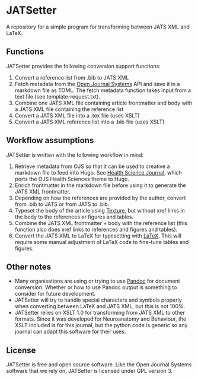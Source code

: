 # JATSetter

A repository for a simple program for transforming between JATS XML and LaTeX.

## Functions

JATSetter provides the following conversion support functions:

1. Convert a reference list from .bib to JATS XML
2. Fetch metadata from the [Open Journal Systems](https://pkp.sfu.ca/ojs/) API and save it in a markdown file as TOML. The fetch metadata function takes input from a text file (see template-request.txt).
3. Combine one JATS XML file containing article frontmatter and body with a JATS XML file containing the reference list
4. Convert a JATS XML file into a .tex file (uses XSLT)
5. Convert a JATS XML reference list into a .bib file (uses XSLT)

## Workflow assumptions

JATSetter is written with the following workflow in mind:

1. Retrieve metadata from OJS so that it can be used to creative a markdown file to feed into Hugo. See [Health Science Journal](https://github.com/epistemehealth/health-science-journal), which ports the OJS Health Sciences theme to Hugo.
2. Enrich frontmatter in the markdown file before using it to generate the JATS XML frontmatter.
3. Depending on how the references are provided by the author, convert from .bib to JATS or from JATS to .bib.
4. Typeset the body of the article using [Texture](https://github.com/epistemehealth/texture), but without xref links in the body to the references or figures and tables.
5. Combine the JATS XML frontmatter + body with the reference list (this function also does xref links to references and figures and tables).
6. Convert the JATS XML to LaTeX for typesetting with [LaTeX](https://github.com/epistemehealth/article-production/tree/master/LaTeX). This will require some manual adjustment of LaTeX code to fine-tune tables and figures.

## Other notes

- Many organisations are using or trying to use [Pandoc](https://pandoc.org/) for document conversion. Whether or how to use Pandoc output is something to consider for future development.
- JATSetter will try to handle special characters and symbols properly when converting between LaTeX and JATS XML, but this is not 100%.
- JATSetter relies on XSLT 1.0 for transforming from JATS XML to other formats. Since it was developed for Neuroanatomy and Behaviour, the XSLT included is for this journal, but the python code is generic so any journal can adapt this software for their uses.

## License

JATSetter is free and open source software. Like the Open Journal Systems software that we rely on, JATSetter is licensed under GPL version 3.
